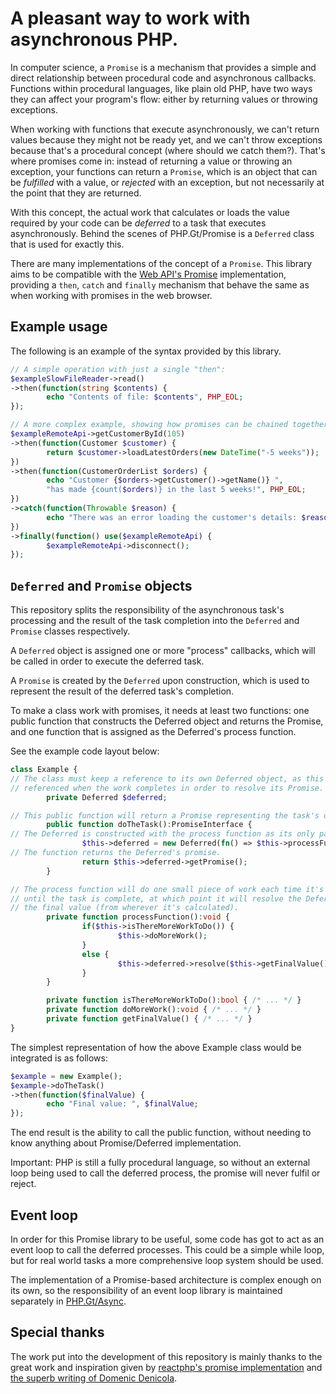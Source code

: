 A pleasant way to work with asynchronous PHP.
=============================================

In computer science, a `Promise` is a mechanism that provides a simple and direct relationship between procedural code and asynchronous callbacks. Functions within procedural languages, like plain old PHP, have two ways they can affect your program's flow: either by returning values or throwing exceptions.

When working with functions that execute asynchronously, we can't return values because they might not be ready yet, and we can't throw exceptions because that's a procedural concept (where should we catch them?). That's where promises come in: instead of returning a value or throwing an exception, your functions can return a `Promise`, which is an object that can be _fulfilled_ with a value, or _rejected_ with an exception, but not necessarily at the point that they are returned.

With this concept, the actual work that calculates or loads the value required by your code can be _deferred_ to a task that executes asynchronously. Behind the scenes of PHP.Gt/Promise is a `Deferred` class that is used for exactly this.

There are many implementations of the concept of a `Promise`. This library aims to be compatible with the [Web API's Promise][mdn-promise] implementation, providing a `then`, `catch` and `finally` mechanism that behave the same as when working with promises in the web browser.

Example usage
-------------

The following is an example of the syntax provided by this library.

```php
// A simple operation with just a single "then":
$exampleSlowFileReader->read()
->then(function(string $contents) {
        echo "Contents of file: $contents", PHP_EOL;
});

// A more complex example, showing how promises can be chained together:
$exampleRemoteApi->getCustomerById(105)
->then(function(Customer $customer) {
        return $customer->loadLatestOrders(new DateTime("-5 weeks"));
})
->then(function(CustomerOrderList $orders) {
        echo "Customer {$orders->getCustomer()->getName()} ",
        "has made {count($orders)} in the last 5 weeks!", PHP_EOL;
})
->catch(function(Throwable $reason) {
        echo "There was an error loading the customer's details: $reason", PHP_EOL;
})
->finally(function() use($exampleRemoteApi) {
        $exampleRemoteApi->disconnect();
});
```

`Deferred` and `Promise` objects
--------------------------------

This repository splits the responsibility of the asynchronous task's processing and the result of the task completion into the `Deferred` and `Promise` classes respectively.

A `Deferred` object is assigned one or more "process" callbacks, which will be called in order to execute the deferred task.

A `Promise` is created by the `Deferred` upon construction, which is used to represent the result of the deferred task's completion.

To make a class work with promises, it needs at least two functions: one public function that constructs the Deferred object and returns the Promise, and one function that is assigned as the Deferred's process function.

See the example code layout below:

```php
class Example {
// The class must keep a reference to its own Deferred object, as this will be
// referenced when the work completes in order to resolve its Promise.
        private Deferred $deferred;

// This public function will return a Promise representing the task's outcome.
        public function doTheTask():PromiseInterface {
// The Deferred is constructed with the process function as its only parameter.
                $this->deferred = new Deferred(fn() => $this->processFunction());
// The function returns the Deferred's promise.
                return $this->deferred->getPromise();
        }

// The process function will do one small piece of work each time it's called
// until the task is complete, at which point it will resolve the Deferred with
// the final value (from wherever it's calculated).
        private function processFunction():void {
                if($this->isThereMoreWorkToDo()) {
                        $this->doMoreWork();
                }
                else {
                        $this->deferred->resolve($this->getFinalValue());
                }
        }

        private function isThereMoreWorkToDo():bool { /* ... */ }
        private function doMoreWork():void { /* ... */ }
        private function getFinalValue() { /* ... */ }
}
```

The simplest representation of how the above Example class would be integrated is as follows:

```php
$example = new Example();
$example->doTheTask()
->then(function($finalValue) {
        echo "Final value: ", $finalValue;
});
```

The end result is the ability to call the public function, without needing to know anything about Promise/Deferred implementation.

Important: PHP is still a fully procedural language, so without an external loop being used to call the deferred process, the promise will never fulfil or reject.

Event loop
----------

In order for this Promise library to be useful, some code has got to act as an event loop to call the deferred processes. This could be a simple while loop, but for real world tasks a more comprehensive loop system should be used.

The implementation of a Promise-based architecture is complex enough on its own, so the responsibility of an event loop library is maintained separately in [PHP.Gt/Async][gt-async].

Special thanks
--------------

The work put into the development of this repository is mainly thanks to the great work and inspiration given by [reactphp's promise implementation][reactphp-promise] and [the superb writing of Domenic Denicola][domenic-denicola-blog].

[mdn-promise]: https://developer.mozilla.org/en-US/docs/Web/JavaScript/Reference/Global_Objects/Promise
[gt-async]: https://php.gt/async 
[reactphp-promise]: https://github.com/reactphp/promise
[domenic-denicola-blog]: https://blog.domenic.me/youre-missing-the-point-of-promises/